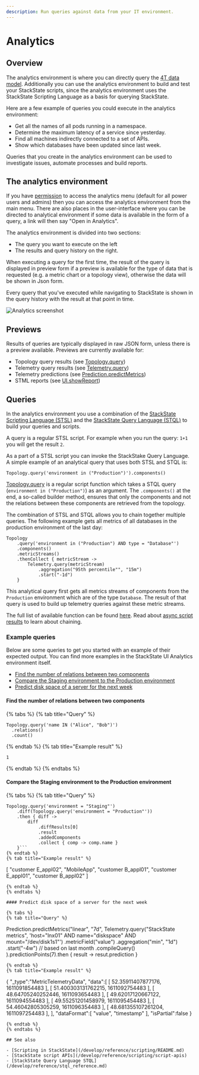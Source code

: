 ```yaml
---
description: Run queries against data from your IT environment.
---
```


# Analytics

## Overview

The analytics environment is where you can directly query the [4T data model](use/introduction-to-stackstate/4t_data_model.md). Additionally you can use the analytics environment to build and test your StackState scripts, since the analytics environment uses the StackState Scripting Language as a basis for querying StackState.

Here are a few example of queries you could execute in the analytics environment:
 - Get all the names of all pods running in a namespace.
 - Determine the maximum latency of a service since yesterday. 
 - Find all machines indirectly connected to a set of APIs.
 - Show which databases have been updated since last week.

Queries that you create in the analytics environment can be used to investigate issues, automate processes and build reports. 

## The analytics environment

If you have [permission](configure/security/rbac/rbac_permissions.md) to access the analytics menu (default for all power users and admins) then you can access the analytics environment from the main menu. There are also places in the user-interface where you can be directed to analytical environment if some data is available in the form of a query, a link will then say "Open in Analytics".

The analytics environment is divided into two sections:
 
 * The query you want to execute on the left
 * The results and query history on the right.

When executing a query for the first time, the result of the query is displayed in preview form if a preview is available for the type of data that is requested (e.g. a metric chart or a topology view), otherwise the data will be shown in Json form.

Every query that you've executed while navigating to StackState is shown in the query history with the result at that point in time.  

![Analytics screenshot](/.gitbook/assets/new_analytics.png)

## Previews

Results of queries are typically displayed in raw JSON form, unless there is a preview available. Previews are currently available for:
 
 - Topology query results (see [Topology.query](develop/reference/scripting/script-apis/topology.md#function-query))
 - Telemetry query results (see [Telemetry.query](develop/reference/scripting/script-apis/telemetry.md#function-query))
 - Telemetry predictions (see [Prediction.predictMetrics](develop/reference/scripting/script-apis/prediction.md#function-predictmetrics))
 - STML reports (see [UI.showReport](develop/reference/scripting/script-apis/ui.md#function-showreport))

## Queries

In the analytics environment you use a combination of the [StackState Scripting Language \(STSL\)](develop/reference/scripting/README.md) and the [StackState Query Language \(STQL\)](develop/reference/stql_reference.md) to build your queries and scripts. 

A query is a regular STSL script. For example when you run the query: `1+1` you will get the result `2`.

As a part of a STSL script you can invoke the StackStake Query Language. A simple example of an analytical query that uses both STSL and STQL is:

```
Topology.query('environment in ("Production")').components()
```

[Topology.query](develop/reference/scripting/script-apis/topology.md) is a regular script function which takes a STQL query (`environment in ("Production")`) as an argument. The `.components()` at the end, a so-called builder method, ensures that only the components and not the relations between these components are retrieved from the topology.

The combination of STSL and STQL allows you to chain together multiple queries. The following example gets all metrics of all databases in the production environment of the last day:

```
Topology
    .query('environment in ("Production") AND type = "Database"')
    .components()
    .metricStreams()
    .thenCollect { metricStream -> 
        Telemetry.query(metricStream)
            .aggregation("95th percentile"", "15m")
            .start("-1d")
    }
```

This analytical query first gets all metrics streams of components from the `Production` environment which are of the type `Database`. The result of that query is used to build up telemetry queries against these metric streams.

The full list of available function can be found [here](develop/reference/scripting/script-apis/README.md). Read about [async script results](develop/reference/scripting/async_script_result.md) to learn about chaining.

### Example queries

Below are some queries to get you started with an example of their expected output. You can find more examples in the StackState UI Analytics environment itself.

- [Find the number of relations between two components](#find-the-number-of-relations-between-two-components)
- [Compare the Staging environment to the Production environment](#compare-the-staging-environment-to-the-production-environment)
- [Predict disk space of a server for the next week ](#predict-disk-space-of-a-server-for-the-next-week)

#### Find the number of relations between two components

{% tabs %}
{% tab title="Query" %}
```
Topology.query('name IN ("Alice", "Bob")')
  .relations()
  .count()
```
{% endtab %}
{% tab title="Example result" %}
```
1
```
{% endtab %}
{% endtabs %}

#### Compare the Staging environment to the Production environment

{% tabs %}
{% tab title="Query" %}
```
Topology.query('environment = "Staging"')
    .diff(Topology.query('environment = "Production"'))
    .then { diff ->
        diff
            .diffResults[0]
            .result
            .addedComponents
            .collect { comp -> comp.name }
    }```
{% endtab %}
{% tab title="Example result" %}
```
[
  "customer E_appl02",
  "MobileApp",
  "customer B_appl01",
  "customer E_appl01",
  "customer B_appl02"
]
```
{% endtab %}
{% endtabs %}

#### Predict disk space of a server for the next week 

{% tabs %}
{% tab title="Query" %}
```
Prediction.predictMetrics("linear", "7d",
    Telemetry.query("StackState metrics", 'host="lnx01" AND name="diskspace" AND mount="/dev/disk1s1"')
        .metricField("value")
        .aggregation("min", "1d")
        .start("-4w") // based on last month
        .compileQuery()
).predictionPoints(7).then { result -> resut.prediction  }
```
{% endtab %}
{% tab title="Example result" %}
```
{
    "_type":"MetricTelemetryData",
    "data":[
        [
            52.35911407877176,
            1611091854483
        ],
        [
            51.400303131762215,
            1611092754483
        ],
        [
            48.64705240252446,
            1611093654483
        ],
        [
            49.62017120667122,
            1611094554483
        ],
        [
            49.55251201458979,
            1611095454483
        ],
        [
            54.46042805305259,
            1611096354483
        ],
        [
            48.681355107261204,
            1611097254483
        ],
    ],
    "dataFormat":[
        "value",
        "timestamp"
    ],
    "isPartial":false
}
```
{% endtab %}
{% endtabs %}

## See also

- [Scripting in StackState](/develop/reference/scripting/README.md)
- [StackState script APIs](/develop/reference/scripting/script-apis)
- [StackState Query Language STQL](/develop/reference/stql_reference.md)